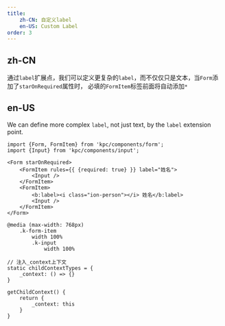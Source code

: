```yaml
---
title: 
    zh-CN: 自定义label
    en-US: Custom Label
order: 3
---
```


## zh-CN

通过`label`扩展点，我们可以定义更复杂的`label`，而不仅仅只是文本，当`Form`添加了`starOnRequired`属性时，
必填的`FormItem`标签前面将自动添加`*`

## en-US

We can define more complex `label`, not just text, by the `label` extension point.

```vdt
import {Form, FormItem} from 'kpc/components/form';
import {Input} from 'kpc/components/input';

<Form starOnRequired>
    <FormItem rules={{ {required: true} }} label="姓名">
        <Input />
    </FormItem>
    <FormItem>
        <b:label><i class="ion-person"></i> 姓名</b:label>
        <Input />
    </FormItem>
</Form>
```

```styl
@media (max-width: 768px) 
    .k-form-item
        width 100%
        .k-input
            width 100%
```

```react-methods
// 注入_context上下文
static childContextTypes = {
    _context: () => {}
}

getChildContext() {
    return {
        _context: this
    }
}
```
